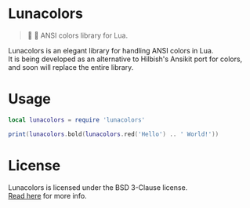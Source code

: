 # Lunacolors
> 💫 🎨 ANSI colors library for Lua. 

Lunacolors is an elegant library for handling ANSI colors in Lua.  
It is being developed as an alternative to Hilbish's Ansikit port for colors,
and soon will replace the entire library.

# Usage
```lua
local lunacolors = require 'lunacolors'

print(lunacolors.bold(lunacolors.red('Hello') .. ' World!'))
```

# License
Lunacolors is licensed under the BSD 3-Clause license.  
[Read here](LICENSE) for more info.
